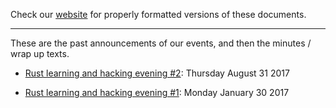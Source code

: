 Check our [website](http://rustaceans.uk/) for
properly formatted versions of these documents.

---

These are the past announcements of our events, and then the minutes /
wrap up texts.

* [Rust learning and hacking evening #2](evening-2.md): Thursday August 31 2017

* [Rust learning and hacking evening #1](evening-1.md): Monday January 30 2017

